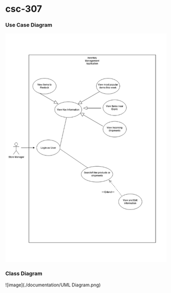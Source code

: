 # csc-307

### Use Case Diagram
![image](./documentation/Use-Cases(1).png)
### Class Diagram
![image](./documentation/UML Diagram.png)
